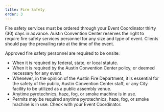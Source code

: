 ```yaml
---
title: Fire Safety
order: 3
---
```


Fire safety services must be ordered through your Event Coordinator thirty (30) days in advance.  Austin Convention Center reserves the right to require fire safety services personnel for any size and type of event. Clients should pay the prevailing rate at the time of the event. 

Approved fire safety personnel are required to be onsite:					

- When it is required by federal, state, or local statute.					
- When it is required by the Austin Convention Center policy, or deemed necessary for any event.	
- Whenever, in the opinion of the Austin Fire Department, it is essential for the safety of the public, Austin Convention Center staff, or any City facility to be utilized as a public assembly venue.	
- Anytime pyrotechnics, haze, fog, or smoke machine is in use.
- Permits may be required anytime pyrotechnics, haze, fog, or smoke machine is in use. Check with your Event Coordinator.
